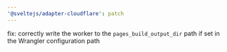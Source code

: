 ```yaml
---
'@sveltejs/adapter-cloudflare': patch
---
```


fix: correctly write the worker to the `pages_build_output_dir` path if set in the Wrangler configuration path
